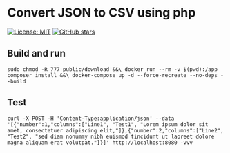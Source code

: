 # Convert JSON to CSV using php

[![License: MIT](https://img.shields.io/badge/License-MIT-yellow.svg)](https://opensource.org/licenses/MIT)
[![GitHub stars](https://img.shields.io/github/stars/ship87/json-csv-converter-php.svg)](https://github.com/ship87/json-csv-converter-php/stargazers)

## Build and run

`sudo chmod -R 777 public/download &&\
 docker run --rm -v $(pwd):/app composer install &&\
  docker-compose up -d --force-recreate --no-deps --build`
  
## Test

`curl -X POST -H 'Content-Type:application/json' --data '[{"number":1,"columns":["Line1", "Test1", "Lorem ipsum dolor sit amet, consectetuer adipiscing elit,"]},{"number":2,"columns":["Line2", "Test2", "sed diam nonummy nibh euismod tincidunt ut laoreet dolore magna aliquam erat volutpat."]}]' http://localhost:8080 -vvv`

